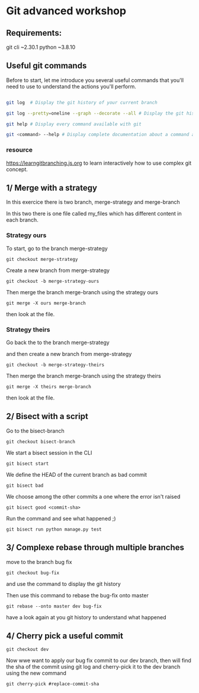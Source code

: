 # Git advanced workshop

## Requirements:

git cli ~2.30.1 
python ~3.8.10

## Useful git commands

Before to start, let me introduce you several useful commands that you'll need to use to understand the actions you'll perform.

```bash

git log  # Display the git history of your current branch

git log --pretty=oneline --graph --decorate --all # Display the git history of our repository using graphs 

git help # Display every command available with git

git <command> --help # Display complete documentation about a command and provide example

```

### resource

https://learngitbranching.js.org to learn interactively how to use complex git concept. 

## 1/ Merge with a strategy 

In this exercice there is two branch, merge-strategy and merge-branch

In this two there is one file called my_files which has different content in each branch.

### Strategy ours

To start, go to the branch merge-strategy 

```
git checkout merge-strategy
```

Create a new branch from merge-strategy

```
git checkout -b merge-strategy-ours 
```

Then merge the branch merge-branch using the strategy ours

```
git merge -X ours merge-branch
```

then look at the file.

### Strategy theirs

Go back the to the branch merge-strategy

and then create a new branch from merge-strategy

```
git checkout -b merge-strategy-theirs
```

Then merge the branch merge-branch using the strategy theirs

```
git merge -X theirs merge-branch
```

then look at the file.

## 2/ Bisect with a script 

Go to the bisect-branch
```
git checkout bisect-branch
```

We start a bisect session in the CLI
```
git bisect start
```

We define the HEAD of the current branch as bad commit
```
git bisect bad
```

We choose among the other commits a one where the error isn't raised
```
git bisect good <commit-sha>
```

Run the command and see what happened ;) 

```
git bisect run python manage.py test
```

## 3/ Complexe rebase through multiple branches

move to the branch bug fix 
```
git checkout bug-fix
```

and use the command to display the git history 

Then use this command to rebase the bug-fix onto master
```
git rebase --onto master dev bug-fix
```

have a look again at you git history to understand what happened

## 4/ Cherry pick a useful commit 

```
git checkout dev
```

Now wwe want to apply our bug fix commit to our dev branch, then will find the sha of the commit using git log and cherry-pick it to the dev branch using the new command

```
git cherry-pick #replace-commit-sha
```


